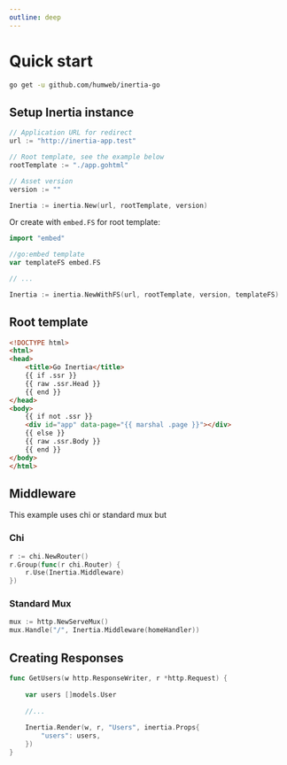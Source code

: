 ```yaml
---
outline: deep
---
```


# Quick start

```bash
go get -u github.com/humweb/inertia-go
```

## Setup Inertia instance

```go
// Application URL for redirect
url := "http://inertia-app.test"

// Root template, see the example below
rootTemplate := "./app.gohtml"

// Asset version
version := ""

Inertia := inertia.New(url, rootTemplate, version)
```

Or create with `embed.FS` for root template:

```go
import "embed"

//go:embed template
var templateFS embed.FS

// ...

Inertia := inertia.NewWithFS(url, rootTemplate, version, templateFS)
```


## Root template

```html
<!DOCTYPE html>
<html>
<head>
    <title>Go Inertia</title>
    {{ if .ssr }}
    {{ raw .ssr.Head }}
    {{ end }}
</head>
<body>
    {{ if not .ssr }}
    <div id="app" data-page="{{ marshal .page }}"></div>
    {{ else }}
    {{ raw .ssr.Body }}
    {{ end }}
</body>
</html>
```

## Middleware
This example uses chi or standard mux but

### Chi
```go
r := chi.NewRouter()
r.Group(func(r chi.Router) {
    r.Use(Inertia.Middleware)
})
```
### Standard Mux
```go
mux := http.NewServeMux()
mux.Handle("/", Inertia.Middleware(homeHandler))
```

## Creating Responses
```go
func GetUsers(w http.ResponseWriter, r *http.Request) {
	
	var users []models.User
    
	//...
	
    Inertia.Render(w, r, "Users", inertia.Props{
	    "users": users,	
    })
}

```